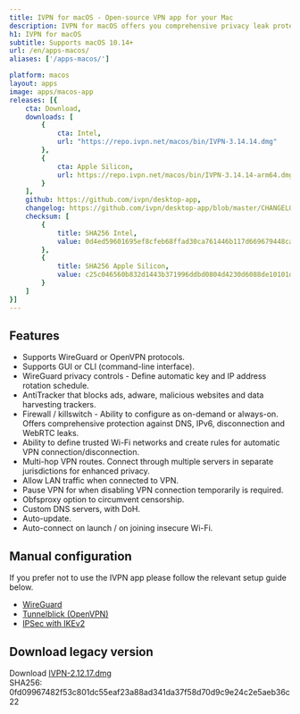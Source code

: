 ```yaml
---
title: IVPN for macOS - Open-source VPN app for your Mac
description: IVPN for macOS offers you comprehensive privacy leak protection with the IVPN firewall, automatic connection on insecure Wi-Fi and Multi-hop.
h1: IVPN for macOS
subtitle: Supports macOS 10.14+
url: /en/apps-macos/
aliases: ['/apps-macos/']

platform: macos
layout: apps
image: apps/macos-app
releases: [{
    cta: Download,
    downloads: [
        {
            cta: Intel,
            url: "https://repo.ivpn.net/macos/bin/IVPN-3.14.14.dmg"
        },
        {
            cta: Apple Silicon,
            url: https://repo.ivpn.net/macos/bin/IVPN-3.14.14-arm64.dmg
        }
    ],
    github: https://github.com/ivpn/desktop-app,
    changelog: https://github.com/ivpn/desktop-app/blob/master/CHANGELOG.md,
    checksum: [
        {
            title: SHA256 Intel,
            value: 0d4ed59601695ef8cfeb68ffad30ca761446b117d669679448ca8f4acc714f55
        },
        {
            title: SHA256 Apple Silicon,
            value: c25c046560b832d1443b371996ddbd0804d4230d6088de10101db996990729e2
        }
    ]
}]
---
```

## Features

- Supports WireGuard or OpenVPN protocols.
- Supports GUI or CLI (command-line interface).
- WireGuard privacy controls - Define automatic key and IP address rotation schedule.
- AntiTracker that blocks ads, adware, malicious websites and data harvesting trackers.
- Firewall / killswitch - Ability to configure as on-demand or always-on. Offers comprehensive protection against DNS, IPv6, disconnection and WebRTC leaks.
- Ability to define trusted Wi-Fi networks and create rules for automatic VPN connection/disconnection.
- Multi-hop VPN routes. Connect through multiple servers in separate jurisdictions for enhanced privacy.
- Allow LAN traffic when connected to VPN.
- Pause VPN for when disabling VPN connection temporarily is required.
- Obfsproxy option to circumvent censorship.
- Custom DNS servers, with DoH.
- Auto-update.
- Auto-connect on launch / on joining insecure Wi-Fi.

## Manual configuration

If you prefer not to use the IVPN app please follow the relevant setup guide below.

- [WireGuard](/setup/macos-wireguard/)
- [Tunnelblick (OpenVPN)](/setup/macos-openvpn-tunnelblick/)  
- [IPSec with IKEv2](/setup/macos-ipsec-with-ikev2/)   

## Download legacy version

Download [IVPN-2.12.17.dmg](https://cdn.ivpn.net/releases/osx/IVPN-2.12.17.dmg)  
SHA256: 0fd09967482f53c801dc55eaf23a88ad341da37f58d70d9c9e24c2e5aeb36c22  
